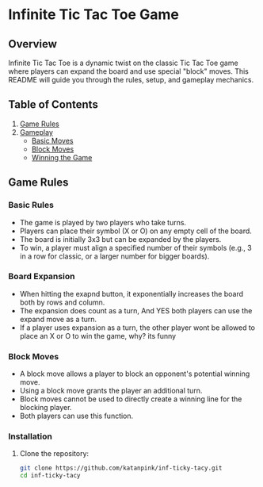 # Infinite Tic Tac Toe Game

## Overview

Infinite Tic Tac Toe is a dynamic twist on the classic Tic Tac Toe game where players can expand the board and use special "block" moves. This README will guide you through the rules, setup, and gameplay mechanics.

## Table of Contents

1. [Game Rules](#game-rules)
2. [Gameplay](#gameplay)
   - [Basic Moves](#basic-moves)
   - [Block Moves](#block-moves)
   - [Winning the Game](#winning-the-game)

## Game Rules

### Basic Rules

- The game is played by two players who take turns.
- Players can place their symbol (X or O) on any empty cell of the board.
- The board is initially 3x3 but can be expanded by the players.
- To win, a player must align a specified number of their symbols (e.g., 3 in a row for classic, or a larger number for bigger boards).

### Board Expansion
- When hitting the exapnd button, it exponentially increases the board both by rows and column.
- The expansion does count as a turn, And YES both players can use the expand move as a turn.
- If a player uses expansion as a turn, the other player wont be allowed to place an X or O to win the game, why? its funny

### Block Moves

- A block move allows a player to block an opponent's potential winning move.
- Using a block move grants the player an additional turn.
- Block moves cannot be used to directly create a winning line for the blocking player.
- Both players can use this function.


### Installation

1. Clone the repository:
   ```bash
   git clone https://github.com/katanpink/inf-ticky-tacy.git
   cd inf-ticky-tacy
   
